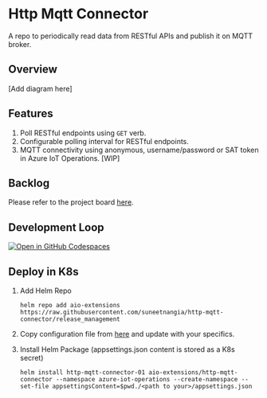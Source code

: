 # Http Mqtt Connector

A repo to periodically read data from RESTful APIs and publish it on MQTT broker.

## Overview

[Add diagram here]

## Features

1. Poll RESTful endpoints using ```GET``` verb.
2. Configurable polling interval for RESTful endpoints.
3. MQTT connectivity using anonymous, username/password or SAT token in Azure IoT Operations. [WIP]

## Backlog

Please refer to the project board [here](https://github.com/users/suneetnangia/projects/3).

## Development Loop

[![Open in GitHub Codespaces](https://github.com/codespaces/badge.svg)](https://codespaces.new/suneetnangia/http-mqtt-connector/)

## Deploy in K8s

1. Add Helm Repo

    ```helm repo add aio-extensions https://raw.githubusercontent.com/suneetnangia/http-mqtt-connector/release_management```

2. Copy configuration file from [here](Http.Mqtt.Connector.Svc/appsettings.json) and update with your specifics.

3. Install Helm Package (appsettings.json content is stored as a K8s secret)

    ```helm install http-mqtt-connector-01 aio-extensions/http-mqtt-connector --namespace azure-iot-operations --create-namespace --set-file appsettingsContent=$pwd./<path to your>/appsettings.json```
